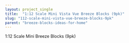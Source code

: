 ```yaml
---
layout: project_single
title:  "1:12 Scale Mini Vista Vue Breeze Blocks (9pk)"
slug: "112-scale-mini-vista-vue-breeze-blocks-9pk"
parent: "breeze-blocks-ideas-for-home"
---
```

1:12 Scale Mini Breeze Blocks (9pk)